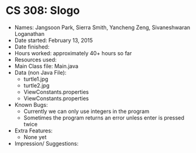 CS 308: Slogo
===================

* Names: Jangsoon Park, Sierra Smith, Yancheng Zeng, Sivaneshwaran Loganathan
* Date started: February 13, 2015
* Date finished:
* Hours worked: approximately 40+ hours so far
* Resources used:
* Main Class file: Main.java
* Data (non Java File): 
    * turtle1.jpg
    * turtle2.jpg
    * ViewConstants.properties
    * ViewConstants.properties
* Known Bugs:
    * Currently we can only use integers in the program
    * Sometimes the program returns an error unless enter is pressed twice
* Extra Features:
    * None yet
* Impression/ Suggestions:

